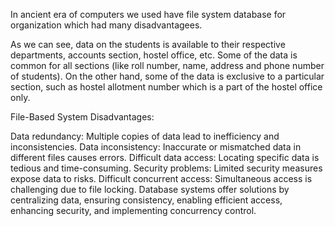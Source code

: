 In ancient era of computers we used have file system database for organization which had many disadvantagees.

As we can see, data on the students is available to their respective departments, accounts section, hostel office, etc. Some of the data is common for all sections (like roll number, name, address and phone number of students). On the other hand, some of the data is exclusive to a particular section, such as hostel allotment number which is a part of the hostel office only.

File-Based System Disadvantages:

Data redundancy: Multiple copies of data lead to inefficiency and inconsistencies.
Data inconsistency: Inaccurate or mismatched data in different files causes errors.
Difficult data access: Locating specific data is tedious and time-consuming.
Security problems: Limited security measures expose data to risks.
Difficult concurrent access: Simultaneous access is challenging due to file locking.
Database systems offer solutions by centralizing data, ensuring consistency, enabling efficient access, enhancing security, and implementing concurrency control.
